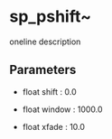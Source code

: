 # sp_pshift~

oneline description

## Parameters


-  float shift : 0.0

-  float window : 1000.0

-  float xfade : 10.0
